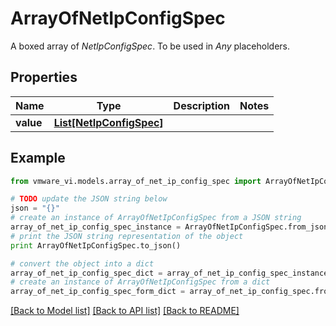# ArrayOfNetIpConfigSpec

A boxed array of *NetIpConfigSpec*. To be used in *Any* placeholders. 

## Properties
Name | Type | Description | Notes
------------ | ------------- | ------------- | -------------
**value** | [**List[NetIpConfigSpec]**](NetIpConfigSpec.md) |  | 

## Example

```python
from vmware_vi.models.array_of_net_ip_config_spec import ArrayOfNetIpConfigSpec

# TODO update the JSON string below
json = "{}"
# create an instance of ArrayOfNetIpConfigSpec from a JSON string
array_of_net_ip_config_spec_instance = ArrayOfNetIpConfigSpec.from_json(json)
# print the JSON string representation of the object
print ArrayOfNetIpConfigSpec.to_json()

# convert the object into a dict
array_of_net_ip_config_spec_dict = array_of_net_ip_config_spec_instance.to_dict()
# create an instance of ArrayOfNetIpConfigSpec from a dict
array_of_net_ip_config_spec_form_dict = array_of_net_ip_config_spec.from_dict(array_of_net_ip_config_spec_dict)
```
[[Back to Model list]](../README.md#documentation-for-models) [[Back to API list]](../README.md#documentation-for-api-endpoints) [[Back to README]](../README.md)


